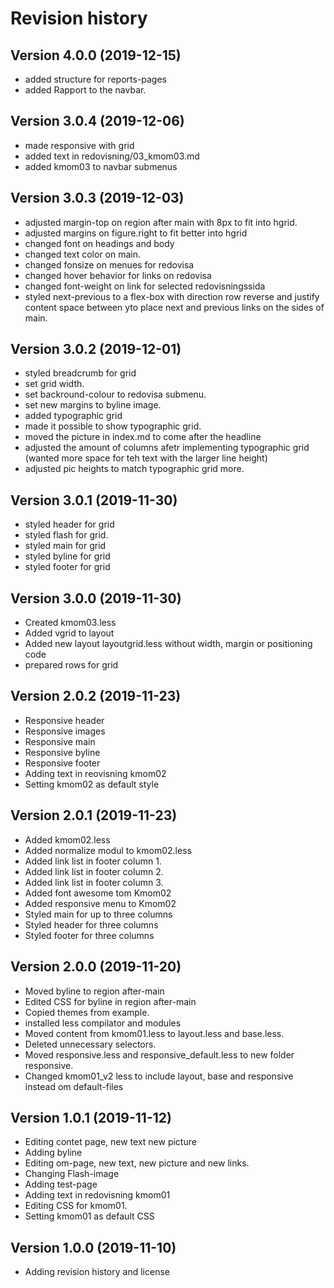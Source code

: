 Revision history
================================

Version 4.0.0 (2019-12-15)
----------------------------------------

* added structure for reports-pages
* added Rapport to the navbar.

Version 3.0.4 (2019-12-06)
---------------------------------

* made responsive with grid
* added text in redovisning/03_kmom03.md
* added kmom03 to navbar submenus

Version 3.0.3 (2019-12-03)
----------------------------------

* adjusted margin-top on region after main with 8px to fit into hgrid.
* adjusted margins on figure.right to fit better into hgrid
* changed font on headings and body
* changed text color on main.
* changed fonsize on menues for redovisa
* changed hover behavior for links on redovisa
* changed font-weight on link for selected redovisningssida
* styled next-previous to a flex-box with direction row reverse and justify content space between yto place next and previous links on the sides of main.

Version 3.0.2 (2019-12-01)
------------------------------

* styled breadcrumb for grid
* set grid width.
* set backround-colour to redovisa submenu.
* set new margins to byline image.
* added typographic grid
* made it possible to show typographic grid.
* moved the picture in index.md to come after the headline
* adjusted the amount of columns afetr implementing typographic grid (wanted more space for teh text with the larger line height)
* adjusted pic heights to match typographic grid more.

Version 3.0.1 (2019-11-30)
-----------------------------

* styled header for grid
* styled flash for grid.
* styled main for grid
* styled byline for grid
* styled footer for grid

Version 3.0.0 (2019-11-30)
-----------------------------

* Created kmom03.less
* Added vgrid to layout
* Added new layout layoutgrid.less without width, margin or positioning code
* prepared rows for grid

Version 2.0.2 (2019-11-23)
------------------------------

* Responsive header
* Responsive images
* Responsive main
* Responsive byline
* Responsive footer
* Adding text in reovisning kmom02
* Setting kmom02 as default style

Version 2.0.1 (2019-11-23)
---------------------------------

* Added kmom02.less
* Added normalize modul to kmom02.less
* Added link list in footer column 1.
* Added link list in footer column 2.
* Added link list in footer column 3.
* Added font awesome tom Kmom02
* Added responsive menu to Kmom02
* Styled main for up to three columns
* Styled header for three columns
* Styled footer for three columns

Version 2.0.0 (2019-11-20)
----------------------------------

* Moved byline to region after-main
* Edited CSS for byline in region after-main
* Copied themes from example.
* installed less compilator and modules
* Moved content from kmom01.less to layout.less and base.less.
* Deleted unnecessary selectors.
* Moved responsive.less and responsive_default.less to new folder responsive.
* Changed kmom01_v2 less to include layout, base and responsive instead om default-files

Version 1.0.1 (2019-11-12)
-----------------------------------

* Editing contet page, new text new picture
* Adding byline
* Editing om-page, new text, new picture and new links.
* Changing Flash-image
* Adding test-page
* Adding text in redovisning kmom01
* Editing CSS for kmom01.
* Setting kmom01 as default CSS

Version 1.0.0 (2019-11-10)
---------------------------------

* Adding revision history and license
